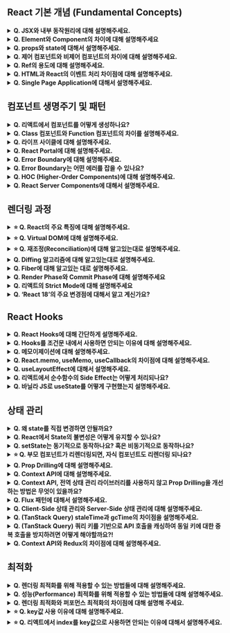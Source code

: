## React 기본 개념 (Fundamental Concepts)

<details><summary><strong>Q. JSX와 내부 동작원리에 대해 설명해주세요.</strong></summary>

- JSX는 JavaScript 코드 내에서 HTML과 유사한 마크업 문법을 사용할 수 있게 해주는 문법 확장입니다. UI 구조를 보다 직관적으로 작성하고 가독성을 높이는 데 도움을 줍니다.

1. 개발자가 JSX로 UI 코드를 작성하면, **Babel**과 같은 트랜스파일러가 이 JSX 코드를 **React.createElement() 함수 호출**로 변환합니다.
2. React.createElement() 함수는 **React 엘리먼트**라는 **JavaScript 객체**를 생성하여 반환합니다. 이 객체는 UI 구조에 대한 정보를 담고 있습니다.
3. React는 이 객체 정보를 사용하여 가상 DOM을 만들고, 실제 DOM과 비교하여 변경된 부분만 효율적으로 업데이트합니다.
</details>

<details><summary><strong>Q. Element와 Component의 차이에 대해 설명해주세요</strong></summary>

- 엘리먼트는 React App의 가장 작은 단위로, 화면에 보이는 것을 기술하는 JavaScript 객체입니다. 예를 들어 `<div>`나 `<MyComponent />` 같은 JSX 표현식은 결국 엘리먼트 객체로 변환됩니다.

  컴포넌트(Component)는 재사용 가능한 UI 로직과 구조를 캡슐화한 것으로, props라는 입력을 받아 특정 엘리먼트 트리를 생성하는 일종의 청사진입니다.

</details>

<details><summary><strong>Q. props와 state에 대해서 설명해주세요.</strong></summary>

- props는 부모 컴포넌트가 자식 컴포넌트에 인자로써 전달하는 데이터입니다. 일반적으로 자식 컴포넌트는 props를 수정할 수 없습니다.

  state는 컴포넌트 내부에서 관리되는 데이터입니다. state는 동적으로 변경될 수 있으며 변경 시 컴포넌트는 다시 렌더링되어 UI가 업데이트됩니다. state는 주로 사용자 입력이나 네트워크 요청이 응답에 따라 변하는 데이터를 관리할 때 사용합니다.

</details>

<details><summary><strong>Q. 제어 컴포넌트와 비제어 컴포넌트의 차이에 대해 설명해주세요.</strong></summary>

- 이 둘은 주로 리액트에서 폼(form) 요소의 값을 어떻게 다루냐의 차이입니다.

- **제어 컴포넌트**는 말 그대로 리액트 컴포넌트가 폼 요소의 값을 직접 제어하는 방식입니다.

  Input의 value 같은 것을 리액트 state랑 연결하고, 값이 바뀔 때마다 onChange 같은 이벤트 핸들러를 통해서 state를 업데이트 해주는 거죠. 이렇게 하면 리액트 state가 항상 최신 값을 가지고 있어서, 값 검증이나 조건부 로직 같은 걸 구현하기 좋습니다. 데이터 흐름이 명확해지죠.

- **비제어 컴포넌트**는 반대로, 폼 요소의 값을 DOM 자체에 맡겨두는 방식입니다.

  전통적인 HTML 방식과 비슷하죠. 리액트는 값의 변경을 직접 추적하지 않고, 필요할 때 ref를 사용해서 DOM에 직접 접근해서 값을 가져옵니다. 구현이 좀 더 간단할 수 있고, 파일 입력(input type="file")처럼 리액트가 값을 직접 제어하기 어려운 경우나, 아주 간단한 폼에서는 유용할 수 있습니다.

- 핵심은 "폼 데이터의 상태(값)를 누가 관리하느냐?" 인 것 같습니다. ‘제어’는 리액트 state가, ‘비제어’는 DOM이 관리하는 거죠.

  보통은 데이터 흐름을 명확하게 하고 제어하기 쉬워서 제어 컴포넌트를 더 자주 사용하는 편입니다.

</details>

<details><summary><strong>Q. Ref의 용도에 대해 설명해주세요.</strong></summary>

- Ref는 주로 **DOM 노드나 React 엘리먼트에 직접 접근해야 할 때** 사용합니다. ref. current 프로퍼티는 변경되어도 컴포넌트를 리렌더링시키지 않습니다. 타이머 ID처럼, 렌더링과 직접적인 관련은 없지만 컴포넌트 인스턴스 내에서 계속 유지되어야 하는 값을 저장하는 용도로도 사용됩니다. State와 달리 값이 변경되어도 화면이 다시 그려지지 않는다는 특징이 있습니다.

  사용예시: DOM 요소 크기,위치 측정, 포커스 관리, 타이머 등

</details>

<details><summary><strong>Q. HTML과 React의 이벤트 처리 차이점에 대해 설명해주세요.</strong></summary>

1. **이벤트 핸들러 전달 방식:**

- **HTML:** 문자열 형태로 JavaScript 코드를 전달합니다 (예: onclick="myFunction()").
- **React:** 함수 자체(함수 참조)를 중괄호 {} 안에 전달합니다 (예: onClick={myFunction}).

2. **이벤트 객체:**

- **React:** 브라우저 고유의 이벤트 객체가 아닌, **합성 이벤트(SyntheticEvent)** 객체를 핸들러에 전달합니다. 이는 브라우저 간의 이벤트 처리 방식 차이를 정규화하여 **크로스 브라우징 호환성**을 제공합니다.

3. **기본 동작 방지:** - **HTML:** 이벤트 핸들러에서 return false;를 사용하여 기본 동작(예: <a> 태그의 페이지 이동)을 막을 수 있습니다. - **React:** 반드시 **event.preventDefault()** 메서드를 명시적으로 호출해야 합니다. return false 방식은 동작하지 않습니다.
</details>

<details><summary><strong>Q. Single Page Application에 대해서 설명해주세요.</strong></summary>

- SPA는 **하나의 HTML 페이지**로 애플리케이션을 구성하고, 사용자의 상호작용에 따라 필요한 **데이터만 서버로부터 비동기적으로 받아와** 현재 페이지의 **일부분만 동적으로 업데이트**하는 방식의 웹 애플리케이션입니다.

- 장점

  - 페이지 전체 리로딩이 없어 빠르고 부드러운 화면 전환을 제공합니다.
  - 필요한 데이터만 주고받으므로 서버 트래픽이 줄어듭니다.

- 단점

  - 앱의 규모가 크면 첫 로딩 시 많은 리소스를 받아야 할 수 있습니다.
  - **검색 엔진 최적화 (SEO)가** 복잡할 수 있습니다.
  </details>

## 컴포넌트 생명주기 및 패턴

<details><summary><strong>Q. 리액트에서 컴포넌트를 어떻게 생성하나요?</strong></summary>

- 리액트 컴포넌트는 주로 두 가지 방식으로 생성합니다.

1. **함수 컴포넌트:** JavaScript 함수를 사용하여 만듭니다. props를 인자로 받고 JSX를 반환하며, Hook을 통해 상태와 생명주기 기능을 사용합니다.

2. **클래스 컴포넌트:** ES6 클래스를 사용하고 React.Component를 상속받아 만듭니다. render() 메서드에서 JSX를 반환하며, this.state와 생명주기 메서드를 사용합니다.
</details>

<details><summary><strong>Q. Class 컴포넌트와 Function 컴포넌트의 차이를 설명해주세요.</strong></summary>

- 과거에는 상태 관리나 라이프사이클을 관리하기 위해서는 클래스 컴포넌트 사용이 강제적이었지만, Hook이 등장하면서 함수형 컴포넌트가 클래스 컴포넌트의 모든 기능을 더 효율적이고 직관적이게 사용이 가능해졌습니다.

- 상태 관리 측면

  클래스형: `this.state`라는 객체 안에 상태를 선언해야합니다. 이벤트 핸들러와 같은 메서드를 사용할 시 this가 컴포넌트 인스턴스를 가리키지 않는 경우가 존재할 수 있어 불편함이 존재했습니다.

  함수형: `useState` 훅 하나로 직관적이고 간결한 사용이 가능합니다. 스코프 내에서 접근이 보장되기 때문에 편리한 개발이 가능합니다.

- 라이프사이클 측면

  클래스형: 라이프사이클 메서드를 통해서 생명주기를 관리하고, 로직이 각 메소드에 분산되어 코드를 추적하기 어려움이 존재합니다.

  함수형: `useEffect` 훅 하나로 마운트, 업데이트, 언마운트 시점의 작업을 다 처리할 수 있습니다. 관련 로직이 훅 하나에 응집되어 직관적인 코드가 완성됩니다.

- 성능 측면

  함수형 컴포넌트는 메모리 자원을 클래스형 컴포넌트보다 덜 사용하며, 빌드 사이즈 역시 더 작습니다.

</details>

<details><summary><strong>Q. 라이프 사이클에 대해 설명해주세요.</strong></summary>

- 라이프사이클은 컴포넌트가 생성되고, 업데이트되고, 소멸되기까지의 과정을 말합니다. 주로 클래스 컴포넌트에서 명시적인 메소드들을 통해 관리되었고, 함수 컴포넌트에서는 useEffect 훅을 통해 유사한 동작을 구현합니다.

- 모든 리액트 컴포넌트는 라이프 사이클이 있으며 `마운트` → `업데이트` → `언마운트`의 라이프 사이클을 갖습니다.

- **마운트**는 컴포넌트가 생성되는 시점으로, constructor → getDerivedStateFromProps → render → componentDidMount의 순서로 호출됩니다.

- **업데이트**는 컴포넌트가 업데이트 되는 시점으로, getDerivedStateFromProps → shouldComponentUpdate → render → getSnapshotBeforeUpdate → componentDidUpdate의 순서로 호출됩니다.

- **언마운트**는 컴포넌트가 화면에서 사라지는 시점을 의미하며, 컴포넌트가 화면에서 사라지기 직전에 componentWillUnmount가 호출됩니다.

</details>

<details><summary><strong>Q. React Portal에 대해 설명해주세요.</strong></summary>

- React Portal은 부모 컴포넌트의 DOM 계층 구조 바깥에 있는 다른 위치로 자식 컴포넌트를 렌더링할 수 있게 해주는 기능입니다.

  컴포넌트 계층 구조는 그대로 유지하지만, 실제 DOM 렌더링 결과는 document.body의 직속이나 특정 ID를 가진 다른 DOM 노드 아래에 배치할 수 있습니다.

  사용 예시: 모달, 툴팁, 팝업과 같이 부모 컴포넌트의 CSS 영향을 받지 않고, 최상단에 표시되어야 하는 UI를 구현할 때 유용합니다.

</details>

<details><summary><strong>Q. Error Boundary에 대해 설명해주세요.</strong></summary>

- 에러 바운더리는 React 컴포넌트로, 하위 컴포넌트 트리에서 발생하는 JavaScript 에러를 잡아내고, 이 에러로 인해 전체 애플리케이션이 중단되는 것을 방지하며, 대체 UI를 보여줄 수 있게 하는 메커니즘입니다.

- 구현은 클래스 컴포넌트로만 만들 수 있습니다. 하단 라이프사이클 메서드 중 하나 이상을 정의해야합니다.

- `getDerivedStateFromError`: 에러 발생 후 대체 UI를 렌더링하기 위해 상태를 업데이트하는 데 사용됩니다. (렌더 단계에서 호출)

- `componentDidCatch`: 에러 정보를 로깅하는 등의 **부수 효과(side effect)**를 처리하는 데 사용됩니다. (커밋 단계에서 호출)
</details>

<details><summary><strong>Q. Error Boundary는 어떤 에러를 잡을 수 있나요?</strong></summary>

- React가 컴포넌트 트리를 만들고, 화면에 그리는 과정 중에 발생하는 에러를 주로 처리합니다.

  이벤트 핸들러 내부의 에러, 비동기 코드, 서버 사이드 렌더링 중 발생한 에러, 에러 바운더리 컴포넌트 자체에서 발생한 에러는 잡지 못합니다. 이벤트 핸들러등은 try catch 구문을 사용하여 에러를 처리해야 합니다.

</details>

<details><summary><strong>Q. HOC (Higher-Order Components)에 대해 설명해주세요.</strong></summary>

- HOC는 **컴포넌트를 인자로 받아서, 새로운 컴포넌트를 반환하는 함수**입니다.

  **주된 목적**은 여러 컴포넌트에서 **반복되는 로직을 재사용**하기 위해서입니다. 예를 들어, 특정 데이터 fetching 로직, 로그인 여부 확인 같은 인증 로직, 로깅 또는 스타일링 추가와 같은 상황에서 사용합니다.

  이런 공통 로직을 HOC 안에 구현해두고, 이 로직이 필요한 컴포넌트를 HOC 함수로 감싸주면, HOC가 해당 로직을 처리하고 원본 컴포넌트에게 필요한 props를 전달하거나 렌더링을 제어하는 방식으로 동작합니다.

- **장점**은 로직을 한 곳에서 관리할 수 있어서 **코드 중복을 줄이고 유지보수성을 높일 수 있다**는 점입니다.

- 다만 요즘에는 커스텀 훅이 HOC가 하던 많은 역할을 대체하고 있습니다. 훅이 HOC보다 좀 더 직관적이고 컴포넌트 트리가 깊어지는 문제("Wrapper Hell")를 피할 수 있어서 선호되는 경향이 있습니다.

</details>

<details><summary><strong>Q. React Server Components에 대해서 설명해주세요.</strong></summary>

- React Server Components는 서버에서만 렌더링되고, 렌더링에 필요한 자바스크립트 코드가 클라이언트로 전송되지 않는 컴포넌트입니다.

1. 서버 컴포넌트 자체의 코드는 브라우저로 가지 않기 때문에, 클라이언트 측 자바스크립트 번들 크기를 크게 줄여 **초기 로딩 성능을 향상**시킵니다.
2. 서버에서 실행되므로, 별도의 API를 만들지 않고도 데이터베이스나 파일 시스템, 내부 서비스 등에 **직접 접근**하여 데이터를 가져올 수 있습니다. 데이터 fetching 로직이 간결해집니다.
3. 서버 컴포넌트는 주로 데이터 fetching이나 정적인 구조를 담당하고, 상태 관리나 이벤트 처리, 브라우저 API 사용이 필요한 부분은 클라이언트 컴포넌트가 담당하도록 역할을 분담할 수 있습니다.

- 서버 컴포넌트는 **서버 렌더링의 장점을 극대화**하면서 클라이언트 컴포넌트와 조합하여 **애플리케이션 성능과 개발 경험을 개선**하기 위한 기술입니다. Next.js 같은 프레임워크에서 적극적으로 활용되고 있습니다.

</details>

## 렌더링 과정

<details><summary><strong>⭐ Q. React의 주요 특징에 대해 설명해주세요.</strong></summary>

- React는 UI를 만들기 위한 JavaScript 라이브러리입니다.

  React는 스스로 상태를 관리하는 캡슐화된 컴포넌트를 조합해 복잡한 UI를 만들 수 있도록 지원하며, 데이터가 변경됨에 따라 적절한 컴포넌트만 효율적으로 갱신하고 렌더링합니다.

  **React**의 큰 특징으로는 **Virtual DOM** 개념과, **단방향 데이터 흐름**이 있습니다.

  **Virtual DOM**은 Real DOM의 in-memory 표현으로, UI 표현은 메모리에 저장되며, Real DOM과 동기화됩니다.

  **단방향 데이터 바인딩**은 데이터가 기본적으로 위에서 아래로, 즉 부모 컴포넌트에서 자식 컴포넌트로 한 방향으로만 흐르는 것입니다. 이 데이터는 주로 **props**를 통해 전달됩니다.

- (꼬리질문) 라이브러리와 프레임워크의 차이점을 설명해주세요.

  라이브러리와 프레임워크의 차이는 제어 흐름에 대한 주도권이 누구 또는 어디에 있는가에 있습니다.

  프레임워크는 전체적인 흐름을 자체적으로 가지고 있으며, 프로그래머는 그 안에 필요한 코드를 작성합니다.

  반면, 라이브러리는 프로그래머가 흐름에 대해 제어를 하며 필요한 상황에 가져다 쓸 수 있습니다.

</details>

<details><summary><strong>⭐ Q. Virtual DOM에 대해 설명해주세요.</strong></summary>

- Virtual DOM(가상돔)은 실제 브라우저의 DOM(Document Object Model)에 대응하는 **가벼운 복사본**을 인메모리로 만들어두고 사용하는 개념입니다.

  왜 사용하냐면, 웹 애플리케이션에서 상태가 변경될 때마다 실제 DOM을 직접 조작하는 것은 생각보다 비용이 많이 들고 성능 저하를 일으킬 수 있습니다. 특히 변경이 잦을 경우 브라우저가 Reflow와 Repaint를 계속 반복해야 해서 느려지기 쉽습니다.

  가상돔을 생성하면 이전 가상돔과 현재 가상돔을 diffing 알고리즘을 사용해 비교한 뒤 변경된 부분들을 찾아내고 한번에 실제 돔에 적용시키는 방식으로 효율적으로 렌더링합니다. 이 과정을 재조정(Reconciliation)이라고 합니다.

</details>

<details><summary><strong>⭐ Q. 재조정(Reconciliation)에 대해 알고있는대로 설명해주세요.</strong></summary>

- 재조정(Reconciliation)은 React가 가상 DOM을 사용하여 실제 DOM을 효율적으로 업데이트하는 과정입니다.

  상태나 props가 변경되면, React는 새로운 가상 DOM 트리를 생성하고 이전 트리와 비교합니다. 이 diffing 알고리즘을 통해 최소한의 변경사항만을 감지하여 실제 DOM에 적용함으로써 성능을 최적화합니다.

</details>

<details><summary><strong>Q. Diffing 알고리즘에 대해 알고있는대로 설명해주세요.</strong></summary>

- Diffing 알고리즘은 React가 **이전 가상 DOM 트리와 새로운 가상 DOM 트리를 비교**하여 실제 DOM에 어떤 변경사항을 적용해야 할지 결정하는 알고리즘입니다.

- React는 효율성을 위해 몇 가지 간단한 규칙을 사용합니다.

1. **다른 타입의 엘리먼트**는 하위 트리까지 모두 새로 만듭니다.
2. **같은 타입의 DOM 엘리먼트**는 속성만 비교하고 업데이트합니다.
3. **리스트 형태의 자식**을 비교할 때는 **key prop**을 사용하여 각 엘리먼트의 변경, 추가, 제거 여부를 효율적으로 파악합니다.
</details>

<details><summary><strong>Q. Fiber에 대해 알고있는 대로 설명해주세요.</strong></summary>

- React Fiber는 React의 핵심 알고리즘인 재조정(Reconciliation) 알고리즘을 재구현한 것입니다. 각 컴포넌트를 Fiber라는 작업 단위로 나누어 처리하는 것이 핵심입니다.

- 기존 문제

  이전 버전의 React(Stack Reconciler)는 재조정 과정이 동기적(Synchronous)이고 중단될 수 없었습니다. 이 때문에 복잡한 컴포넌트 트리를 업데이트할 때, 렌더링 작업이 메인 스레드를 오랫동안 점유하여 애니메이션 끊김이나 사용자 입력 반응 지연 같은 성능 문제가 발생할 수 있었습니다.

- 작동 방식

1. 렌더링 작업을 작은 단위로 나누어 처리하고, 필요에 따라 작업을 중단, 재개, 또는 우선순위를 변경할 수 있게 합니다.
2. 전체 작업을 한 번에 끝내는 것이 아니라, 여러 프레임에 걸쳐 작업을 분할하여 실행할 수 있습니다. 이를 통해 메인 스레드를 차단하지 않고 부드러운 사용자 경험을 제공합니다.
</details>

<details><summary><strong>Q. Render Phase와 Commit Phase에 대해 설명해주세요</strong></summary>

- **Render Phase**에서는 React가 컴포넌트를 호출해서 어떤 변경사항이 필요한지 계산합니다. 즉, 이전 렌더 결과와 비교해서 DOM에 어떤 변화를 주어야 할지 결정하는 단계입니다. 중요한 것은 이 단계에서는 부수 효과(Side Effect)가 없어야 합니다. 순수해야 하죠. Strict Mode가 함수를 두 번 호출하는 이유도 이 단계의 순수성을 검증하기 위함입니다.

- **Commit Phase**는 Render Phase에서 계산된 변경사항들을 실제 DOM에 적용하는 단계입니다. 여기서 DOM 노드가 추가, 수정, 삭제됩니다. 이 단계는 중단될 수 없습니다. 한번 시작하면 끝까지 실행되어야 UI의 일관성이 보장됩니다. 클래스 컴포넌트의 생명주기 메서드나, 함수형 컴포넌트의 useEffect 훅의 실제 실행 및 클린업 함수 호출이 이 단계에서 이루어집니다. 부수 효과는 주로 이 단계에서 실행하게 됩니다.

- 요악하자면, Render Phase는 변경사항을 계산하는 단계이고, Commit Phase는 계산된 결과를 실제 DOM에 적용하는 단계입니다.

</details>

<details><summary><strong>Q. 리액트의 Strict Mode에 대해 설명해주세요</strong></summary>

- Strict Mode는 개발 환경에서 잠재적인 문제를 미리 발견하도록 도와주는 리액트의 도구입니다. 일종의 '검사기' 같은 역할이라고 생각하시면 됩니다.

- 주요 기능 중 하나는, 일부 함수들을 **의도적으로 두 번 호출**하는 것입니다. 예를 들어, 컴포넌트의 렌더링 단계나 useState의 업데이트 함수 등을 두 번 실행해서, 개발자가 예상치 못한 부수 효과(side effects)를 쉽게 찾도록 도와줍니다. 만약 함수가 순수하다면, 두 번 실행해도 최종 결과는 동일할 것이고, 외부에도 아무런 영향을 미치지 않을 겁니다.

  그 외에도 오래된 API 사용이나 안전하지 않은 생명주기 메서드 사용 등에 대한 **경고**를 콘솔에 보여줍니다.

</details>

<details><summary><strong>Q. ‘React 18’의 주요 변경점에 대해서 알고 계신가요?</strong></summary>

- React 18의 가장 핵심적인 변화는 **동시성(Concurrency)** 도입입니다. 이를 통해 React는 여러 상태 업데이트를 동시에 처리하고, 렌더링 중에도 사용자 입력에 반응할 수 있어 **사용자 경험이 크게 향상**되었습니다.

- **자동 배치(Automatic Batching):** 여러 상태 업데이트를 자동으로 묶어 처리하여 불필요한 리렌더링을 줄여 **성능을 개선**합니다. 이전에는 이벤트 핸들러 내에서만 가능했지만 이제 Promise, setTimeout 등에서도 기본 적용됩니다.
- **startTransition, useTransition:** 긴 렌더링을 유발하는 업데이트를 '전환(Transition)'으로 표시하여, 급한 업데이트(예: 입력)가 중간에 끼어들 수 있도록 하여 **UI 반응성을 유지**합니다.
- **createRoot:** React 18의 동시성 기능을 사용하기 위한 새로운 진입점입니다.
</details>

## React Hooks

<details><summary><strong>Q. React Hooks에 대해 간단하게 설명해주세요.</strong></summary>

- React Hooks는 클래스 컴포넌트를 작성하지 않고도 함수 컴포넌트 안에서 상태(state)를 관리하고 생명주기(lifecycle) 기능 등을 사용할 수 있게 해주는 함수들입니다.

</details>

<details><summary><strong>Q. Hooks를 조건문 내에서 사용하면 안되는 이유에 대해 설명해주세요.</strong></summary>

- 리액트에서 훅은 호출되는 순서에 의존하는데, 그 이유는 state가 자바스크립트의 클로저를 이용하여 구현되었기 때문입니다. 클로저 내에서는 해당 state의 Index를 기록하고, 이 Index 값을 추적할 수 있도록 배열 내에서 상태값들을 관리합니다.

- 따라서, 호출 순서가 바뀔 가능성이 있는 반복문, 조건문, 중첩 함수 내에서 훅을 사용하면 에러가 발생할 수 있습니다.

</details>

<details><summary><strong>Q. 메모이제이션에 대해 설명해주세요.</strong></summary>

- 메모이제이션(Memoization)은 최적화 기법 중 하나입니다.

- 동일한 입력에 대해 동일한 결과를 반환하는 함수의 실행 결과를 **저장**했다가, 나중에 동일한 입력이 들어오면 다시 계산하지 않고 **저장된 결과를 바로 반환**하는 방식입니다. 주로 불필요한 연산이나 렌더링을 줄여 **성능을 향상**시키기 위해 사용됩니다.

</details>

<details><summary><strong>Q. React.memo, useMemo, useCallback의 차이점에 대해 설명해주세요.</strong></summary>

- 셋 다 메모이제이션을 통해 성능을 최적화합니다. React.memo는 HOC로 컴포넌트를 감싸 props가 바뀌지 않으면 리렌더링을 방지하고, useMemo는 계산 비용이 큰 값을 메모이제이션하며, useCallback은 동일한 함수 인스턴스를 유지해 불필요한 리렌더링을 줄입니다.

</details>

<details><summary><strong>Q. useLayoutEffect에 대해서 설명해주세요.</strong></summary>

- useEffect: 렌더링 결과가 화면에 그려진 후 (paint 이후)에 비동기적으로 실행됩니다. 브라우저 렌더링을 블록하지 않습니다.
  - ex: 네트워크 요청, DOM 접근, 비동기 작업 등
- useLayoutEffect: 렌더링 결과가 paint되기 전 동기적으로 실행됩니다. 브라우저 페인팅이 지연될 수 있습니다. - ex) DOM 직접 조작, 성능 모니터링, 애니메이션 구현, 레이아웃을 먼저 읽어 flicker 방지
</details>

<details><summary><strong>Q. 리액트에서 순수함수의 Side Effect는 어떻게 처리되나요?</strong></summary>

- React 컴포넌트 자체는 순수 함수처럼 동작하는 것을 지향합니다. 즉, 동일한 props와 state에 대해 항상 동일한 UI를 렌더링해야 합니다. Side Effect가 발생하는 API 호출, 구독 설정, DOM 직접 조작 등은 렌더링 과정에서 직접 수행하면 안 됩니다.

  React에서는 이러한 Side Effect를 처리하기 위해 주로 **useEffect Hook**을 사용합니다. useEffect는 컴포넌트 렌더링이 완료된 **이후**에 비동기적으로 실행됩니다. 이를 통해 렌더링 자체는 순수하게 유지하면서, 필요한 Side Effect를 수행할 수 있습니다.

</details>

<details><summary><strong>Q. 바닐라 JS로 useState를 어떻게 구현했는지 설명해주세요.</strong></summary>

- useState의 핵심 로직을 구현하기 위해서는 클로저를 활용합니다.

1. 함수 외부 스코프에 상태값을 저장할 배열(`states`)와 현재 상태의 인덱스(`currentStateIndex`)를 둡니다.
2. 훅이 호출될 시에 `currentStateIndex`를 사용하여 `states` 배열에서 해당 상태값을 찾거나 초기화합니다.
3. 상태값을 변경하는 `setState`를 내부 함수로 정의합니다. 이 함수는 클로저를 통해 자신이 관리할 상태의 `index`를 기억합니다.
4. `setState`는 `states` 배열의 해당되는 `index` 값을 업데이트하고, 리렌더링을 트리거합니다. (컴포넌트 재호출)
5. `[value, setter]` 를 반환하고, 다음 `useState` 호출을 대비하여 `currentStateIndex`를 증가시킵니다.

</details>

## 상태 관리

<details><summary><strong>Q. 왜 state를 직접 변경하면 안될까요?</strong></summary>

- React가 상태 변화를 감지하고 화면을 리렌더링(re-render) 하도록 알려주기 위해서입니다. state 객체를 직접 수정하면 React는 변화를 알 수 없어 UI가 업데이트되지 않습니다.

  또한, React는 성능 최적화를 위해 여러 setState 호출을 하나로 묶어서(batching) 처리하는 경우가 많습니다. setState를 사용해야 React가 이러한 최적화 과정을 관리하고 상태 업데이트 시점을 제어할 수 있습니다. 직접 수정하면 이런 최적화가 불가능하고 예측 불가능한 동작을 유발할 수 있습니다.

</details>

<details><summary><strong>Q. React에서 State의 불변성은 어떻게 유지할 수 있나요?</strong></summary>

- 가장 중요한 원칙은 기존 상태 객체나 배열을 직접 수정하지 않는 것입니다.

  React는 상태의 참조(주소값)가 변경되었는지를 비교해서 리렌더링 여부를 결정하는 경우가 많기 때문에, 원본을 직접 수정하면 변경을 제대로 감지하지 못할 수 있습니다. 그래서 상태를 업데이트할 때는 항상 새로운 객체나 배열을 만들어서 반환하는 방식으로 불변성을 유지합니다.

- **객체(Object)의 경우**

  - 주로 스프레드 문법을 사용합니다. 기존 객체의 속성들을 그대로 복사해서 새로운 객체를 만들고, 변경하고 싶은 속성만 새 값으로 덮어쓰는 방식입니다.
  - `setState(prevState => ({ ...prevState, keyToUpdate: newValue }));`

- **배열(Array)의 경우**

  - push, pop, splice처럼 원본 배열을 직접 수정하는 메서드 대신, 새로운 배열을 반환하는 메서드를 사용합니다.
  - `setState(prevArray => [...prevArray, newItem]);`
  </details>

<details><summary><strong>Q. setState는 동기적으로 동작하나요? 혹은 비동기적으로 동작하나요?</strong></summary>

- setState는 비동기적으로 동작합니다. 하지만 비동기 함수는 아닙니다.

  그 이유는 리액트의 리렌더링이 가상돔을 사용하여 비동기적으로 작동하기 때문입니다.

  이는 리액트의 Fiber와 밀접한 관련이 있습니다.

  fiber architecture는 재조정 알고리즘을 구현할 때, 변경된 부분을 찾고, 실제 돔에 변경사항하는 작업을 나누어 진행합니다.

  그런데, 이 과정을 동기적으로 진행한다면, 메인스레드가 차단되고, 이는 프레임 드롭이나 응답지연으로 이어지기 때문에 UX를 저해하게 됩니다.

</details>

<details><summary><strong>⭐ Q. 부모 컴포넌트가 리렌더링되면, 자식 컴포넌트도 리렌더링 되나요?</strong></summary>

- 기본적으로 부모 컴포넌트가 리렌더링되면 자식 컴포넌트도 함께 리렌더링됩니다.

  React는 부모의 상태나 props가 변경되어 리렌더링이 발생하면, 해당 부모가 반환하는 모든 자식 컴포넌트에게도 변경 사항이 전파될 수 있다고 가정하고 다시 렌더링을 시도합니다.

<details><summary><strong>꼬리질문: 자식 컴포넌트의 리렌더링을 방지하는 방법은 무엇이 있을까요? (최적화)</strong></summary>

- `React.memo`를 사용하여 자식 컴포넌트를 감싸주면, props가 변경되지 않았을 때 리렌더링을 방지할 수 있습니다.

</details>

</details>

<details><summary><strong>Q. Prop Drilling에 대해 설명해주세요.</strong></summary>

- Prop Drilling은 상위 컴포넌트의 상태나 데이터를 오직 하위 컴포넌트에 전달할 목적으로, 중간의 여러 컴포넌트를 거쳐 props를 전달하는 패턴을 말합니다.

  문제점은 해당 데이터가 필요 없는 중간 컴포넌트들도 props를 받아서 넘겨줘야 하므로, 코드가 복잡해지고 유지보수가 어려워진다는 것입니다.

  해결 방법으로는 Context API나 상태 관리 라이브러리(Redux, Zustand 등)를 사용하여 데이터를 필요한 컴포넌트에서 직접 접근하도록 하는 것이 일반적입니다.

</details>

<details><summary><strong>Q. Context API에 대해 설명해주세요.</strong></summary>

- Context API는 React 컴포넌트 트리 안에서 데이터를 전역적으로 간주하고 쉽게 공유할 수 있도록 도와주는 기능입니다.

  Context API는 상태 관리 라이브러리를 완전히 대체할 수 없습니다. 너무 자주 변경되는 데이터를 Context로 관리하면 해당 Context를 사용하는 모든 컴포넌트가 리렌더링될 수 있어 성능 문제가 발생할 수 있습니다.

  적절한 사용 예시: 테마, 언어 설정, 사용자 인증 정보

<details><summary><strong>꼬리질문: Context API와 상태 관리 라이브러리(Redux, Zustand)와의 비교를 더 자세히 말해주세요.</strong></summary>

- Context의 값이 변경되면 해당 Context를 구독하는 모든 컴포넌트가 기본적으로 리렌더링 됩니다. 이 경우 리렌더링이 많이 발생하여 성능에 부정적 영향을 미칠 수 있는데, Redux와 같은 상태관리 라이브러리는 `useSelector` 등을 통해서 상태의 특정 부분만 구독하고, 부분적으로 변경에 대응하도록 최적화할 수 있습니다.

- Context API는 주로 데이터 전달에만 초점을 맞춘 간단한 기능이지만, 상태 관리 라이브러리는 미들웨어를 통한 비동기 처리, 로직 분리 및 DevTools 지원과 같은 복잡한 상태 관리를 체계적으로 관리하도록 다양한 기능과 패턴이 제공됩니다.

</details>

</details>

<details><summary><strong>Q. Context API, 전역 상태 관리 라이브러리를 사용하지 않고 Prop Drilling을 개선하는 방법은 무엇이 있을까요?</strong></summary>

- 컴포넌트 합성 (Component Composition) 패턴을 사용하는 방법이 있습니다.

  데이터를 필요한 하위 컴포넌트를 상위 컴포넌트에서 직접 생성하여 children prop이나 다른 이름의 prop으로 내려주는 방식입니다. 중간 컴포넌트는 데이터를 알 필요 없이 그냥 전달받은 컴포넌트(children)를 렌더링합니다.

- 예시

  `<Page user={user} avatar={<Avatar user={user} />} />`

  `<Page layout={<Sidebar user={user} />} />` 처럼 레이아웃 자체를 넘겨주는 방식입니다.

  컴포넌트 합성 패턴은 간단하고 React의 기본 원리에 충실합니다. 특정 UI 구조에 효과적입니다. 단점으로는, 상위 컴포넌트에서 하위 컴포넌트 구조를 미리 다 정의하고 조합해야 하므로, 상위 컴포넌트의 렌더 로직이 매우 길고 복잡해질 수 있습니다.

<details><summary><strong>꼬리질문: '컴포넌트 합성 패턴 도입 vs 상태관리 라이브러리' 선택의 기준을 어떻게 할 것인가요?</strong></summary>

- 간단하고 지역적인 상태 전달 문제는 컴포넌트 합성으로 해결하고, 복잡하고 전역적인 상태 관리, 빈번한 업데이트, 고급 기능이 필요하다면 상태 관리 라이브러리나 Context API를 상황에 맞게 도입하는 것을 고려합니다.

</details>

</details>

<details><summary><strong>Q. Flux 패턴에 대해서 설명해주세요.</strong></summary>

- Flux 패턴은 아키텍처 패턴 중 하나로써, 'Action → Dispatcher → Store → View' 순서의 단방향 데이터 흐름을 통해 데이터 흐름을 예측 가능하고 관리하기 쉽게 해줍니다.

</details>

<details><summary><strong>Q. Client-Side 상태 관리와 Server-Side 상태 관리에 대해 설명해주세요.</strong></summary>

- **클라이언트 사이드 상태 관리**는 사용자의 브라우저 환경 내에서 관리되는 상태를 의미합니다. 주로 UI의 표시 여부, 사용자의 입력 값, 테마 설정 등과 같이 해당 사용자의 인터페이스 경험에 직접적으로 관련된 상태들이 여기에 해당합니다. 이 상태는 일반적으로 일시적이며, 페이지를 새로고침하면 초기화될 수 있습니다. 주된 목적은 즉각적인 UI 반응성과 사용자 경험 향상입니다.

- **서버 사이드 상태 관리**는 서버, DB에 있는 실제 데이터를 관리하는 것입니다. 사용자 계정 정보, 게시글 내용, 상품 목록 등 여러 사용자가 공유하거나 영구적으로 보존되어야 하는 데이터가 이에 해당합니다. 프론트엔드 입장에서 이 데이터를 가져오고(fetching), 캐싱하며, 최신 상태로 동기화하고, 필요시 업데이트 요청을 보내는 작업을 포함합니다. 최근에는 TanStack Query나 SWR과 같은 라이브러리를 사용하여 비동기적인 서버 상태를 효율적으로 관리하는 추세입니다. 이 라이브러리들은 로딩 및 에러 상태 처리, 캐싱, 데이터 동기화 등의 복잡한 로직을 간편하게 구현하도록 돕습니다.

</details>

<details><summary><strong>Q. (TanStack Query) staleTime과 gcTime의 차이점을 설명해주세요.</strong></summary>

- staleTime은 가져온 데이터가 '신선하다'고 판단하는 시간입니다. 이 시간이 지나면 데이터는 '오래된(stale)' 상태가 되어서, 다음에 필요할 때 백그라운드에서 다시 가져오려고 시도합니다. 기본값은 0초입니다.

- gcTime은 'Garbage Collection Time'의 약자인데요, 쿼리가 **'비활성(inactive)' 상태**가 된 후 캐시에서 얼마 동안 데이터를 유지할지를 정하는 시간입니다. 즉, 아무 컴포넌트도 해당 데이터를 사용하지 않을 때, 이 gcTime이 지나면 캐시에서 완전히 제거됩니다. 기본값은 5분입니다.

- 핵심 차이는, staleTime은 데이터의 **신선도**와 **재요청 시점**에 관한 것이고, gcTime은 **사용하지 않는 데이터**의 **캐시 유지 시간**과 **제거 시점**에 관한 것입니다.

</details>

<details><summary><strong>Q. (TanStack Query) 쿼리 키를 기반으로 API 호출을 캐싱하여 동일 키에 대한 중복 호출을 방지하려면 어떻게 해야할까요?!</strong></summary>

-

</details>

<details><summary><strong>Q. Context API와 Redux의 차이점에 대해 설명해주세요.</strong></summary>

- 둘 다 상태 관리, 특히 props drilling을 피하기 위해 사용한다는 공통점이 있습니다.

- **Context API**는 리액트에 **내장**된 기능입니다. 비교적 **간단한 상태**나 테마, 로그인 정보처럼 자주 바뀌지 않는 데이터를 전역적으로 공유할 때 사용하기 편리합니다. 하지만 Context 값이 변경되면 이걸 사용하는 모든 컴포넌트가 리렌더링될 수 있어서, 복잡한 상태 관리 시에는 성능 이슈에 조금 더 신경 써야 할 수 있습니다.

- **Redux**는 **별도의 라이브러리**입니다. 더 **크고 복잡한 애플리케이션**의 상태를 **예측 가능**하게 관리하는 데 강점이 있습니다. 미들웨어를 통한 비동기 처리나 Redux DevTools 같은 강력한 개발 도구를 지원하는 것이 큰 장점입니다. 또한, useSelector 등을 통해 필요한 상태만 구독해서 불필요한 리렌더링을 막는 데 더 최적화되어 있습니다.

- 요약하자면, **Context API**는 **간편함**과 **내장 기능**이라는 장점이 있고, **Redux**는 **크고 복잡한 상태**를 **체계적이고 효율적으로 관리**하며 **강력한 개발 도구**를 지원하는 데 더 강점이 있다고 생각합니다.

</details>

## 최적화

<details><summary><strong>Q. 렌더링 최적화를 위해 적용할 수 있는 방법들에 대해 설명해주세요.</strong></summary>

- 가장 중요한 건 **불필요한 리렌더링을 줄이는 것**이라고 생각합니다. 크게 몇 가지 방법이 있는데요,

  React.memo, useCallback, useMemo와 같이 메모이제이션을 하는 방법이 존재하고,

  관련 있는 상태는 가깝게 배치하고, 너무 많은 컴포넌트가 하나의 거대한 상태 객체에 의존하지 않도록 분리하는 것이 좋습니다. 불필요한 상태 업데이트가 전파되는 것을 막을 수 있습니다.

  리스트 아이템을 렌더링할 때는 각 아이템에 고유하고 안정적인 key prop을 꼭 지정해야 합니다. React가 변경된 아이템을 효율적으로 식별하고 업데이트하는 데 도움이 됩니다.

<details><summary><strong>꼬리질문: 리스트 아이템에만 key prop을 지정하는 것이 좋나요?</strong></summary>

- 리스트가 아닌 경우 컴포넌트 타입과 트리에서의 위치를 보고 컴포넌트의 고유성을 판단합니다.

  리스트인 경우 아이템의 순서가 바뀌거나, 추가/삭제될 가능성이 높기 때문에 위치만으로는 안정적으로 추적이 어렵습니다. 따라서 고유한 key를 명시적으로 부여하여 변경을 추적하도록 돕는 것입니다.

- 다만 리스트가 아닌 경우에도 key prop을 부여하는 것이 가능합니다. 주로 이 방법은 완전히 새로운 컴포넌트 인스턴스로 교체하고 싶을 때 사용합니다.

  예를 들어, 사용자 프로필 페이지에서 다른 사용자의 프로필로 전환될 때 key를 사용자 ID로 설정하면, 프로필 컴포넌트가 완전히 새로 렌더링되어 이전 사용자의 상태가 남지 않게 할 수 있습니다.

</details>

</details>

<details><summary><strong>Q. 성능(Performance) 최적화를 위해 적용할 수 있는 방법들에 대해 설명해주세요.</strong></summary>

- **불필요한 작업을 줄이고**, **초기 로딩 속도를 개선**하며, **리소스 사용을 효율화**하는 것이 React 성능 최적화의 핵심이라고 생각합니다.

1. 코드 스플리팅을 통해 초기 로딩 속도를 크게 개선할 수 있습니다. React.lazy와 Suspense를 사용해서 컴포넌트를 필요할 때만 로드하는 방식입니다. 이렇게 하면 초기 로딩 시 필요한 코드의 양이 감소합니다.
2. webpack-bundle-analyzer 같은 도구를 사용해서 번들 파일에 어떤 라이브러리가 많은 용량을 차지하는지 분석하고, 더 가벼운 대체 라이브러리를 사용하거나 꼭 필요한 부분만 가져오도록 코드를 수정할 수 있습니다.
3. 웹 페이지 로딩 속도에 큰 영향을 미치는 이미지 파일의 크기를 줄이고, WebP와 같은 최신 포맷을 사용하며, 지연 로딩(Lazy Loading)을 적용하는 것도 중요합니다.
</details>

<details><summary><strong>Q. 렌더링 최적화와 퍼포먼스 최적화의 차이점에 대해 설명해 주세요.</strong></summary>

- **렌더링 최적화**는 React가 화면을 그리는 과정, 즉 **UI를 업데이트하는 과정 자체를 효율화**하는 데 좀 더 초점을 맞춥니다.

- **퍼포먼스 최적화**는 좀 더 **포괄적인 개념**이라고 생각합니다. 렌더링 최적화를 **포함**해서, 애플리케이션의 전반적인 성능, 즉 **사용자가 느끼는 속도와 반응성**을 개선하기 위한 모든 활동을 의미합니다. 여기에는 앞서 말씀드린 렌더링 최적화 외에도, **초기 로딩 속도 개선, 데이터 로딩 및 처리 효율화**, **메모리 사용량 최적화, 자바스크립트 실행 시간 단축 등이 있습니다.**

- 간단히 말해, **렌더링 최적화는 퍼포먼스 최적화라는 큰 목표를 달성하기 위한 중요한 방법 중 하나**라고 생각합니다. 퍼포먼스 최적화는 렌더링뿐만 아니라 로딩, 데이터 처리 등 애플리케이션 전반의 성능을 다루는 더 넓은 범위의 개념입니다.

</details>

<details><summary><strong>⭐ Q. key값 사용 이유에 대해 설명해주세요.</strong></summary>

- React가 리스트(배열) 형태의 자식 요소들을 렌더링할 때 key prop을 권장하는 주된 이유는 Reconciliation 과정에서 각 요소를 효율적으로 식별하고 추적하기 위해서입니다.

  리스트 아이템이 추가, 삭제, 또는 재정렬될 때, key가 없으면 React는 단순히 index만으로 비교하여 어떤 요소가 변경되었는지 정확히 파악하기 어렵습니다. 이는 불필요한 DOM 조작이나 컴포넌트 재생성을 유발하여 성능 저하로 이어질 수 있습니다.

  하지만 각 요소에 **고유하고 안정적인 key**를 제공하면, React는 key를 통해 이전 트리와 새 트리의 요소들을 정확히 매칭하여 최소한의 변경만으로 DOM을 업데이트할 수 있게 됩니다. 이는 성능 최적화에 매우 중요합니다.

</details>

<details><summary><strong>⭐ Q. 리액트에서 index를 key값으로 사용하면 안되는 이유에 대해서 설명해주세요.</strong></summary>

- index를 key로 사용하면 배열의 항목이 **추가, 삭제, 또는 재정렬**될 때 문제가 발생합니다.

  React는 key를 통해 각 요소를 식별하는데, index는 항목의 내용과 관계없이 위치에 따라 변경됩니다. 이 때문에 React가 변경 사항을 잘못 해석하여, 불필요하게 DOM을 업데이트하거나 컴포넌트의 **상태가 꼬이는 문제**가 발생할 수 있습니다. 이는 **성능 저하** 및 **예측 불가능한 버그**로 이어질 수 있습니다.

  따라서 각 항목을 고유하게 식별할 수 있는 **안정적인 값**을 key로 사용하는 것이 좋습니다.

</details>
